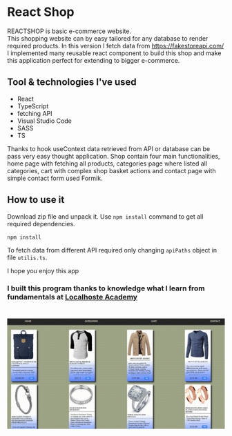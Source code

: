 # React Shop
REACTSHOP is basic e-commerce website.  
This shopping website can by easy tailored for any database to render required products. In this version I fetch data from https://fakestoreapi.com/ 
I implemented many reusable react component to build this shop and make this application perfect for extending to bigger e-commerce.



## Tool & technologies I've used

- React
- TypeScript
- fetching API
- Visual Studio Code
- SASS
- TS

Thanks to hook useContext data retrieved from API or database can be pass very easy thought application. 
Shop contain four main functionalities, home page with fetching all products, categories page where listed all categories, cart with complex shop basket actions and contact page with simple contact form used Formik.  
 


## How to use it

Download zip file and unpack it. 
Use `npm install` command to get all required dependencies.
```
npm install
```
To fetch data from different API required only changing `apiPaths` object in file `utilis.ts`. 


I hope you enjoy this app

### I built this program thanks to knowledge what I learn from fundamentals at [Localhoste Academy](https://academy.localhost-group.com/)


# ![cover](src/assets/output.gif)
